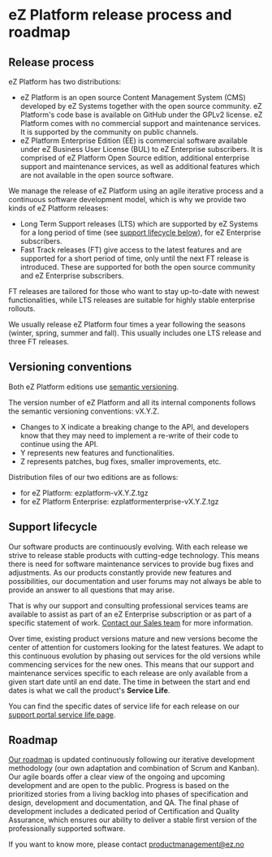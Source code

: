 # eZ Platform release process and roadmap

## Release process

eZ Platform has two distributions:

- eZ Platform is an open source Content Management System (CMS) developed by eZ Systems together with the open source community. eZ Platform's code base is available on GitHub under the GPLv2 license. eZ Platform comes with no commercial support and maintenance services. It is supported by the community on public channels.
- eZ Platform Enterprise Edition (EE) is commercial software available under eZ Business User License (BUL) to eZ Enterprise subscribers. It is comprised of eZ Platform Open Source edition, additional enterprise support and maintenance services, as well as additional features which are not available in the open source software.

We manage the release of eZ Platform using an agile iterative process and a continuous software development model, which is why we provide two kinds of eZ Platform releases:

- Long Term Support releases (LTS) which are supported by eZ Systems for a long period of time (see [support lifecycle below](#support-lifecycle)), for eZ Enterprise subscribers.
- Fast Track releases (FT) give access to the latest features and are supported for a short period of time, only until the next FT release is introduced. These are supported for both the open source community and eZ Enterprise subscribers.

FT releases are tailored for those who want to stay up-to-date with newest functionalities,
while LTS releases are suitable for highly stable enterprise rollouts.

We usually release eZ Platform four times a year following the seasons (winter, spring, summer and fall). This usually includes one LTS release and three FT releases.

## Versioning conventions

Both eZ Platform editions use [semantic versioning](http://semver.org/).  

The version number of eZ Platform and all its internal components follows the semantic versioning conventions: vX.Y.Z.

- Changes to X indicate a breaking change to the API, and developers know that they may need to implement a re-write of their code to continue using the API.
- Y represents new features and functionalities.
- Z represents patches, bug fixes, smaller improvements, etc.

Distribution files of our two editions are as follows:

- for eZ Platform: ezplatform-vX.Y.Z.tgz
- for eZ Platform Enterprise: ezplatformenterprise-vX.Y.Z.tgz

## Support lifecycle

Our software products are continuously evolving.
With each release we strive to release stable products with cutting-edge technology.
This means there is need for software maintenance services to provide bug fixes and adjustments.
As our products constantly provide new features and possibilities, our documentation and user forums may not always be able to provide an answer to all questions that may arise.

That is why our support and consulting professional services teams are available to assist
as part of an eZ Enterprise subscription or as part of a specific statement of work.
[Contact our Sales team](https://ez.no/Forms/Request-a-Consultation) for more information.

Over time, existing product versions mature and new versions become the center of attention for customers looking for the latest features.
We adapt to this continuous evolution by phasing out services for the old versions while commencing services for the new ones.
This means that our support and maintenance services specific to each release
are only available from a given start date until an end date.
The time in between the start and end dates is what we call the product's **Service Life**.

You can find the specific dates of service life for each release on our [support portal service life page](https://support.ez.no/Public/Service-Life).

## Roadmap

[Our roadmap](https://ezplatform.com/product-feedback) is updated continuously following our iterative development methodology (our own adaptation and combination of Scrum and Kanban).
Our agile boards offer a clear view of the ongoing and upcoming development and are open to the public.
Progress is based on the prioritized stories from a living backlog into phases of specification and design, development and documentation, and QA.
The final phase of development includes a dedicated period of Certification and Quality Assurance,
which ensures our ability to deliver a stable first version of the professionally supported software.

If you want to know more, please contact productmanagement@ez.no
